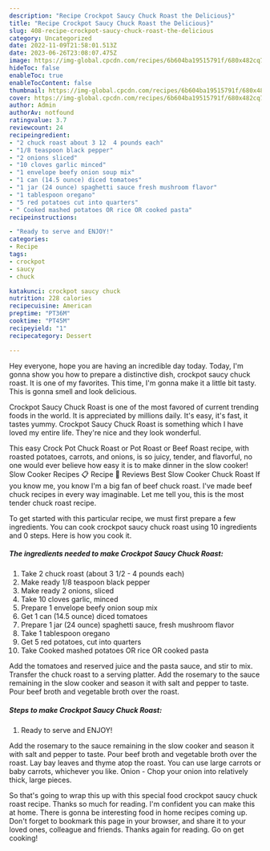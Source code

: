 ```yaml
---
description: "Recipe Crockpot Saucy Chuck Roast the Delicious}"
title: "Recipe Crockpot Saucy Chuck Roast the Delicious}"
slug: 408-recipe-crockpot-saucy-chuck-roast-the-delicious
category: Uncategorized
date: 2022-11-09T21:58:01.513Z
date: 2023-06-26T23:08:07.475Z
image: https://img-global.cpcdn.com/recipes/6b604ba19515791f/680x482cq70/crockpot-saucy-chuck-roast-recipe-main-photo.jpg
hideToc: false
enableToc: true
enableTocContent: false
thumbnail: https://img-global.cpcdn.com/recipes/6b604ba19515791f/680x482cq70/crockpot-saucy-chuck-roast-recipe-main-photo.jpg
cover: https://img-global.cpcdn.com/recipes/6b604ba19515791f/680x482cq70/crockpot-saucy-chuck-roast-recipe-main-photo.jpg
author: Admin
authorAv: notfound
ratingvalue: 3.7
reviewcount: 24
recipeingredient:
- "2 chuck roast about 3 12  4 pounds each"
- "1/8 teaspoon black pepper"
- "2 onions sliced"
- "10 cloves garlic minced"
- "1 envelope beefy onion soup mix"
- "1 can (14.5 ounce) diced tomatoes"
- "1 jar (24 ounce) spaghetti sauce fresh mushroom flavor"
- "1 tablespoon oregano"
- "5 red potatoes cut into quarters"
- " Cooked mashed potatoes OR rice OR cooked pasta"
recipeinstructions:

- "Ready to serve and ENJOY!"
categories:
- Recipe
tags:
- crockpot
- saucy
- chuck

katakunci: crockpot saucy chuck 
nutrition: 228 calories
recipecuisine: American
preptime: "PT36M"
cooktime: "PT45M"
recipeyield: "1"
recipecategory: Dessert

---
```



Hey everyone, hope you are having an incredible day today. Today, I'm gonna show you how to prepare a distinctive dish, crockpot saucy chuck roast. It is one of my favorites. This time, I'm gonna make it a little bit tasty. This is gonna smell and look delicious.

Crockpot Saucy Chuck Roast is one of the most favored of current trending foods in the world. It is appreciated by millions daily. It's easy, it's fast, it tastes yummy. Crockpot Saucy Chuck Roast is something which I have loved my entire life. They're nice and they look wonderful.

This easy Crock Pot Chuck Roast or Pot Roast or Beef Roast recipe, with roasted potatoes, carrots, and onions, is so juicy, tender, and flavorful, no one would ever believe how easy it is to make dinner in the slow cooker! Slow Cooker Recipes 📋 Recipe 💬 Reviews Best Slow Cooker Chuck Roast If you know me, you know I&#39;m a big fan of beef chuck roast. I&#39;ve made beef chuck recipes in every way imaginable. Let me tell you, this is the most tender chuck roast recipe.


To get started with this particular recipe, we must first prepare a few ingredients. You can cook crockpot saucy chuck roast using 10 ingredients and 0 steps. Here is how you cook it.

<!--inarticleads1-->

##### The ingredients needed to make Crockpot Saucy Chuck Roast:

1. Take 2 chuck roast (about 3 1/2 - 4 pounds each)
1. Make ready 1/8 teaspoon black pepper
1. Make ready 2 onions, sliced
1. Take 10 cloves garlic, minced
1. Prepare 1 envelope beefy onion soup mix
1. Get 1 can (14.5 ounce) diced tomatoes
1. Prepare 1 jar (24 ounce) spaghetti sauce, fresh mushroom flavor
1. Take 1 tablespoon oregano
1. Get 5 red potatoes, cut into quarters
1. Take  Cooked mashed potatoes OR rice OR cooked pasta


Add the tomatoes and reserved juice and the pasta sauce, and stir to mix. Transfer the chuck roast to a serving platter. Add the rosemary to the sauce remaining in the slow cooker and season it with salt and pepper to taste. Pour beef broth and vegetable broth over the roast. 

<!--inarticleads2-->

##### Steps to make Crockpot Saucy Chuck Roast:


1. Ready to serve and ENJOY!

Add the rosemary to the sauce remaining in the slow cooker and season it with salt and pepper to taste. Pour beef broth and vegetable broth over the roast. Lay bay leaves and thyme atop the roast. You can use large carrots or baby carrots, whichever you like. Onion - Chop your onion into relatively thick, large pieces. 

So that's going to wrap this up with this special food crockpot saucy chuck roast recipe. Thanks so much for reading. I'm confident you can make this at home. There is gonna be interesting food in home recipes coming up. Don't forget to bookmark this page in your browser, and share it to your loved ones, colleague and friends. Thanks again for reading. Go on get cooking!
